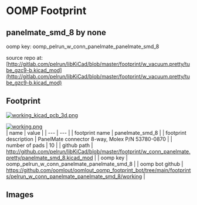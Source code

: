 # OOMP Footprint  
## panelmate_smd_8  by none  
  
oomp key: oomp_pelrun_w_conn_panelmate_panelmate_smd_8  
  
source repo at: [http://gitlab.com/pelrun/libKiCad/blob/master/footprint/w_vacuum.pretty/tube_gzc9-b.kicad_mod](http://gitlab.com/pelrun/libKiCad/blob/master/footprint/w_vacuum.pretty/tube_gzc9-b.kicad_mod)  
## Footprint  
  
[![working_kicad_pcb_3d.png](working_kicad_pcb_3d_600.png)](working_kicad_pcb_3d.png)  
  
[![working.png](working_600.png)](working.png)  
| name | value | 
| --- | --- | 
| footprint name | panelmate_smd_8 | 
| footprint description | PanelMate connector 8-way, Molex P/N 53780-0870 | 
| number of pads | 10 | 
| github path | http://github.com/pelrun/libKiCad/blob/master/footprint/w_conn_panelmate.pretty/panelmate_smd_8.kicad_mod | 
| oomp key | oomp_pelrun_w_conn_panelmate_panelmate_smd_8 | 
| oomp bot github | https://github.com/oomlout/oomlout_oomp_footprint_bot/tree/main/footprints/pelrun_w_conn_panelmate_panelmate_smd_8/working | 
## Images  
